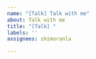 ```yaml
---
name: "[Talk] Talk with me"
about: Talk with me
title: "[Talk] "
labels: ''
assignees: shimoranla

---
```


<!---在这里填写正文（请在发布时删除此行）--->
